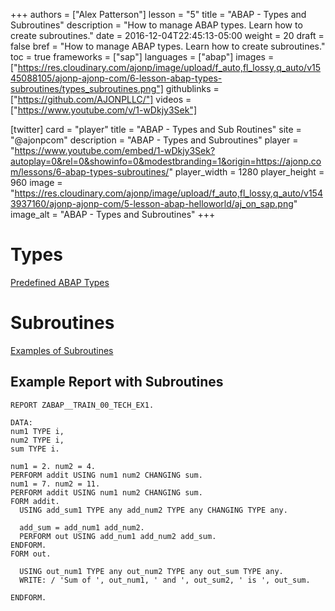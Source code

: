 +++
authors = ["Alex Patterson"]
lesson = "5"
title = "ABAP - Types and Subroutines"
description = "How to manage ABAP types. Learn how to create subroutines."
date = 2016-12-04T22:45:13-05:00
weight = 20
draft = false
bref = "How to manage ABAP types. Learn how to create subroutines."
toc = true
frameworks = ["sap"]
languages = ["abap"]
images = ["https://res.cloudinary.com/ajonp/image/upload/f_auto,fl_lossy,q_auto/v1545088105/ajonp-ajonp-com/6-lesson-abap-types-subroutines/types_subroutines.png"]
githublinks = ["https://github.com/AJONPLLC/"]
videos = ["https://www.youtube.com/v/1-wDkjy3Sek"]

[twitter]
  card = "player"
  title = "ABAP - Types and Sub Routines"
  site = "@ajonpcom"
  description = "ABAP - Types and Subroutines"
  player = "https://www.youtube.com/embed/1-wDkjy3Sek?autoplay=0&rel=0&showinfo=0&modestbranding=1&origin=https://ajonp.com/lessons/6-abap-types-subroutines/"
  player_width = 1280
  player_height = 960
  image = "https://res.cloudinary.com/ajonp/image/upload/f_auto,fl_lossy,q_auto/v1543937160/ajonp-ajonp-com/5-lesson-abap-helloworld/aj_on_sap.png"
  image_alt = "ABAP - Types and Subroutines"
+++

# Types
[Predefined ABAP Types](https://help.sap.com/doc/saphelp_nw70/7.0.31/en-US/fc/eb2fd9358411d1829f0000e829fbfe/content.htm?no_cache=true)

# Subroutines
[Examples of Subroutines](https://help.sap.com/saphelp_nw70ehp1/helpdata/en/9f/db979035c111d1829f0000e829fbfe/content.htm?no_cache=true)

## Example Report with Subroutines

```abap
REPORT ZABAP__TRAIN_00_TECH_EX1.

DATA: 
num1 TYPE i,
num2 TYPE i,
sum TYPE i.

num1 = 2. num2 = 4.
PERFORM addit USING num1 num2 CHANGING sum.
num1 = 7. num2 = 11. 
PERFORM addit USING num1 num2 CHANGING sum.
FORM addit.
  USING add_sum1 TYPE any add_num2 TYPE any CHANGING TYPE any.
  
  add_sum = add_num1 add_num2.
  PERFORM out USING add_num1 add_num2 add_sum.
ENDFORM.
FORM out.

  USING out_num1 TYPE any out_num2 TYPE any out_sum TYPE any.
  WRITE: / 'Sum of ', out_num1, ' and ', out_sum2, ' is ', out_sum.

ENDFORM.

